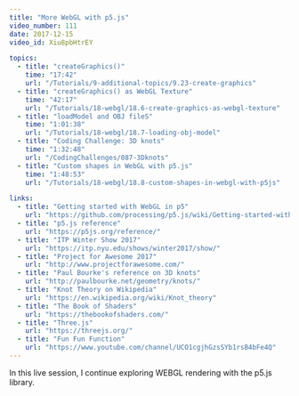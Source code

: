 ```yaml
---
title: "More WebGL with p5.js"
video_number: 111
date: 2017-12-15
video_id: Xiu8pbHtrEY

topics:
  - title: "createGraphics()"
    time: "17:42"
    url: "/Tutorials/9-additional-topics/9.23-create-graphics"
  - title: "createGraphics() as WebGL Texture"
    time: "42:17"
    url: "/Tutorials/18-webgl/18.6-create-graphics-as-webgl-texture"
  - title: "loadModel and OBJ fileS"
    time: "1:01:38"
    url: "/Tutorials/18-webgl/18.7-loading-obj-model"
  - title: "Coding Challenge: 3D knots"
    time: "1:32:48"
    url: "/CodingChallenges/087-3Dknots"
  - title: "Custom shapes in WebGL with p5.js"
    time: "1:48:53"
    url: "/Tutorials/18-webgl/18.8-custom-shapes-in-webgl-with-p5js"

links:
  - title: "Getting started with WebGL in p5"
    url: "https://github.com/processing/p5.js/wiki/Getting-started-with-WebGL-in-p5"
  - title: "p5.js reference"
    url: "https://p5js.org/reference/"
  - title: "ITP Winter Show 2017"
    url: "https://itp.nyu.edu/shows/winter2017/show/"
  - title: "Project for Awesome 2017"
    url: "http://www.projectforawesome.com/"
  - title: "Paul Bourke's reference on 3D knots"
    url: "http://paulbourke.net/geometry/knots/"
  - title: "Knot Theory on Wikipedia"
    url: "https://en.wikipedia.org/wiki/Knot_theory"
  - title: "The Book of Shaders"
    url: "https://thebookofshaders.com/"
  - title: "Three.js"
    url: "https://threejs.org/"
  - title: "Fun Fun Function"
    url: "https://www.youtube.com/channel/UCO1cgjhGzsSYb1rsB4bFe4Q"
---
```

In this live session, I continue exploring WEBGL rendering with the p5.js library.
